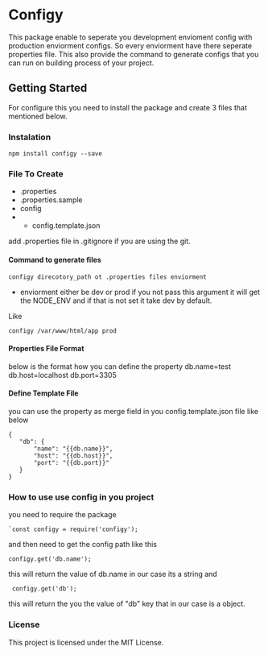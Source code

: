 # Configy
This package enable to seperate you development envioment config with production enviorment configs. So every enviorment have there seperate properties file. This also provide the command to generate configs that you can run on building process of your project.

## Getting Started
For configure this you need to install the package and create 3 files that mentioned below.

### Instalation
`npm install configy --save`

### File To Create
- .properties
- .properties.sample
- config
- - config.template.json

add .properties file in .gitignore if you are using the git.

#### Command to generate files
```
configy direcotory_path ot .properties files enviorment
```
- enviorment either be dev or prod if you not pass this argument it will get the NODE_ENV and if that is not set it take dev by default.

Like
```
configy /var/www/html/app prod
```

#### Properties File Format
below is the format how you can define the property
db.name=test
db.host=localhost
db.port=3305

#### Define Template File
you can use the property as merge field in you config.template.json file like below
```
{
   "db": {
       "name": "{{db.name}}",
       "host": "{{db.host}}",
       "port": "{{db.port}}"
   }
}
```

### How to use use config in you project
you need to require the package
```
`const configy = require('configy');
```
and then need to get the config path like this

```
configy.get('db.name');
```
this will return the value of db.name in our case its a string and
```
 configy.get('db');
 ```
 this will return the you the value of "db" key that in our case is a object.

 ### License
 This project is licensed under the MIT License.

